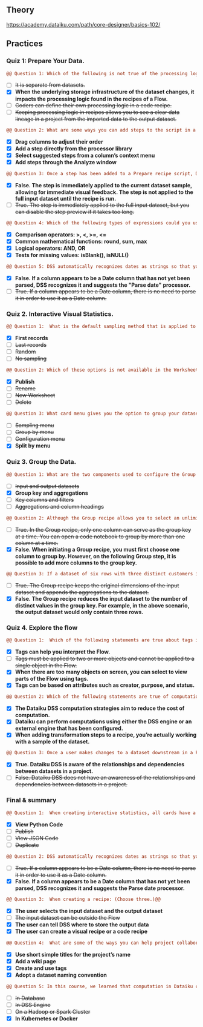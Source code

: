 ## Theory
https://academy.dataiku.com/path/core-designer/basics-102/

## Practices
### Quiz 1: Prepare Your Data.

``` diff
@@ Question 1: Which of the following is not true of the processing logic in DSS?@@
```
- [ ] ~~It is separate from datasets.~~
- [x] **When the underlying storage infrastructure of the dataset changes, it impacts the processing logic found in the recipes of a Flow.**
- [ ] ~~Coders can define their own processing logic in a code recipe.~~
- [ ] ~~Keeping processing logic in recipes allows you to see a clear data lineage in a project from the imported data to the output dataset.~~

``` diff
@@ Question 2: What are some ways you can add steps to the script in a Prepare Recipe? (Select all that apply.)@@
```
- [x] **Drag columns to adjust their order**
- [x] **Add a step directly from the processor library**
- [x] **Select suggested steps from a column’s context menu**
- [x] **Add steps through the Analyze window**
 
``` diff
@@ Question 3: Once a step has been added to a Prepare recipe script, DSS immediately applies that step to the full input dataset.@@
```
- [x] **False. The step is immediately applied to the current dataset sample, allowing for immediate visual feedback. The step is not applied to the full input dataset until the recipe is run.**
- [ ] ~~True. The step is immediately applied to the full input dataset, but you can disable the step preview if it takes too long.~~
 
``` diff
@@ Question 4: Which of the following types of expressions could you use in a Dataiku Formula step? Select all that apply@@
```
- [x] **Comparison operators: >, <, >=, <=**
- [x] **Common mathematical functions: round, sum, max**
- [x] **Logical operators: AND, OR**
- [x] **Tests for missing values: isBlank(), isNULL()**

``` diff
@@ Question 5: DSS automatically recognizes dates as strings so that you don’t have to parse them.@@
```
- [x] **False. If a column appears to be a Date column that has not yet been parsed, DSS recognizes it and suggests the "Parse date" processor.**
- [ ] ~~True. If a column appears to be a Date column, there is no need to parse it in order to use it as a Date column.~~

### Quiz 2. Interactive Visual Statistics.

``` diff
@@ Question 1:  What is the default sampling method that is applied to the dataset in the worksheet?@@
```
- [x] **First records**
- [ ] ~~Last records~~
- [ ] ~~Random~~
- [ ] ~~No sampling~~

``` diff
@@ Question 2: Which of these options is not available in the Worksheet drop-down menu?@@
```
- [x] **Publish**
- [ ] ~~Rename~~
- [ ] ~~New Worksheet~~
- [ ] ~~Delete~~

``` diff
@@ Question 3: What card menu gives you the option to group your dataset by a specified variable, so that you can perform computations on each data subgroup?@@
```
- [ ] ~~Sampling menu~~
- [ ] ~~Group by menu~~
- [ ] ~~Configuration menu~~
- [x] **Split by menu**

### Quiz 3. Group the Data.

``` diff
@@ Question 1: What are the two components used to configure the Group recipe?@@
```
- [ ] ~~Input and output datasets~~
- [x] **Group key and aggregations**
- [ ] ~~Key columns and filters~~
- [ ] ~~Aggregations and column headings~~
 
``` diff
@@ Question 2: Although the Group recipe allows you to select an unlimited number of aggregations, you may only select one column as the group key.@@
```
- [ ] ~~True. In the Group recipe, only one column can serve as the group key at a time. You can open a code notebook to group by more than one column at a time.~~
- [x] **False. When initiating a Group recipe, you must first choose one column to group by. However, on the following Group step, it is possible to add more columns to the group key.**

``` diff
@@ Question 3: If a dataset of six rows with three distinct customers is grouped by customers, the output dataset will also contain six rows.@@
```
- [ ] ~~True. The Group recipe keeps the original dimensions of the input dataset and appends the aggregations to the dataset.~~
- [x] **False. The Group recipe reduces the input dataset to the number of distinct values in the group key. For example, in the above scenario, the output dataset would only contain three rows.**

### Quiz 4. Explore the flow

``` diff
@@ Question 1:  Which of the following statements are true about tags in the Flow? (Choose three.)@@
```
- [x] **Tags can help you interpret the Flow.**
- [ ] ~~Tags must be applied to two or more objects and cannot be applied to a single object in the Flow.~~
- [x] **When there are too many objects on screen, you can select to view parts of the Flow using tags.**
- [x] **Tags can be based on attributes such as creator, purpose, and status.**

``` diff
@@ Question 2: Which of the following statements are true of computation in Dataiku DSS? (Select all that apply.)@@
```
- [x] **The Dataiku DSS computation strategies aim to reduce the cost of computation.**
- [x] **Dataiku can perform computations using either the DSS engine or an external engine that has been configured.**
- [x] **When adding transformation steps to a recipe, you’re actually working with a sample of the dataset.**

``` diff
@@ Question 3: Once a user makes changes to a dataset downstream in a Flow, they can choose to dynamically rebuild dependent items upstream or downstream.@@
```
- [x] **True. Dataiku DSS is aware of the relationships and dependencies between datasets in a project.**
- [ ] ~~False. Dataiku DSS does not have an awareness of the relationships and dependencies between datasets in a project.~~

### Final & summary

``` diff
@@ Question 1:  When creating interactive statistics, all cards have a configuration menu that includes options for doing all but this:@@
```
- [x] **View Python Code**
- [ ] ~~Publish~~
- [ ] ~~View JSON Code~~
- [ ] ~~Duplicate~~
 
``` diff
@@ Question 2: DSS automatically recognizes dates as strings so that you don’t have to parse them.@@
```
- [ ] ~~True. If a column appears to be a Date column, there is no need to parse it in order to use it as a Date column.~~
- [x] **False. If a column appears to be a Date column that has not yet been parsed, DSS recognizes it and suggests the Parse date processor.**

``` diff
@@ Question 3:  When creating a recipe: (Choose three.)@@
```
- [x] **The user selects the input dataset and the output dataset**
- [ ] ~~The input dataset can be outside the Flow~~
- [x] **The user can tell DSS where to store the output data**
- [x] **The user can create a visual recipe or a code recipe**
 
``` diff
@@ Question 4:  What are some of the ways you can help project collaborators understand and become familiar with your project? (Select all that apply.)@@
```
- [x] **Use short simple titles for the project’s name**
- [x] **Add a wiki page**
- [x] **Create and use tags**
- [x] **Adopt a dataset naming convention**

``` diff
@@ Question 5: In this course, we learned that computation in Dataiku can take four main forms. Which of the following computation forms uses container execution:@@
```
- [ ] ~~In Database~~
- [ ] ~~In DSS Engine~~
- [ ] ~~On a Hadoop or Spark Cluster~~
- [x] **In Kubernetes or Docker**
